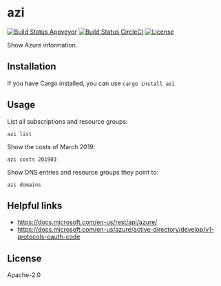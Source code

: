 # azi

[![Build Status Appveyor](https://img.shields.io/appveyor/ci/pascalgn/azi.svg?style=flat-square&label=appveyor)](https://ci.appveyor.com/project/pascalgn/azi)
[![Build Status CircleCI](https://img.shields.io/circleci/project/pascalgn/azi.svg?style=flat-square&label=circleci)](https://circleci.com/gh/pascalgn/azi)
[![License](https://img.shields.io/github/license/pascalgn/azi.svg?style=flat-square)](LICENSE)

Show Azure information.

## Installation

If you have Cargo installed, you can use `cargo install azi`

## Usage

List all subscriptions and resource groups:

```
azi list
```

Show the costs of March 2019:

```
azi costs 201903
```

Show DNS entries and resource groups they point to:

```
azi domains
```

## Helpful links

- https://docs.microsoft.com/en-us/rest/api/azure/
- https://docs.microsoft.com/en-us/azure/active-directory/develop/v1-protocols-oauth-code

## License

Apache-2.0
